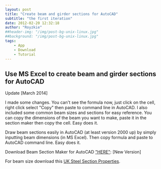 ```yaml
---
layout: post
title: "Create beam and girder sections for AutoCAD"
subtitle: "the first iteration"
date: 2012-02-20 12:32:18
author: "Royzkie"
##header-img: "/img/post-bg-unix-linux.jpg"
##background: "/img/post-bg-unix-linux.jpg"
tags:
    - App
    - Download
    - Tutorial
---
```


<h2>Use MS Excel to create beam and girder sections for AutoCAD</h2>

<p>Update [March 2014]</p>

<p>I made some changes. You can't see the formula now, just click on the cell, right click select "Copy" then paste to command line in AutoCAD. I also included some common beam sizes and sections for easy reference. You can copy the dimensions of the beam you want to make, paste it in the section maker then copy the cell. Easy does it.</p>

Draw beam sections easily in AutoCAD (at least version 2000 up) by simply inputting beam dimensions (in MS Excel). Then copy formula and paste to AutoCAD command line. Easy does it.

Download Beam Section Maker for AutoCAD <a href="http://sh.st/qk5BP" target="_blank">"HERE"</a>: [New Version]

For beam size download this <a href="/download/SteelUK001202-.zip" target="_blank">UK Steel Section Properties</a>.
